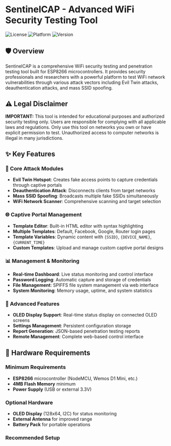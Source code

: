 # SentinelCAP - Advanced WiFi Security Testing Tool

![License](https://img.shields.io/badge/license-MIT-blue.svg)
![Platform](https://img.shields.io/badge/platform-ESP8266-orange.svg)
![Version](https://img.shields.io/badge/version-2.1.0-green.svg)

## 🛡️ Overview

SentinelCAP is a comprehensive WiFi security testing and penetration testing tool built for ESP8266 microcontrollers. It provides security professionals and researchers with a powerful platform to test WiFi network vulnerabilities through various attack vectors including Evil Twin attacks, deauthentication attacks, and mass SSID spoofing.

## ⚠️ Legal Disclaimer

**IMPORTANT:** This tool is intended for educational purposes and authorized security testing only. Users are responsible for complying with all applicable laws and regulations. Only use this tool on networks you own or have explicit permission to test. Unauthorized access to computer networks is illegal in many jurisdictions.

## ✨ Key Features

### 🎯 Core Attack Modules
- **Evil Twin Hotspot**: Creates fake access points to capture credentials through captive portals
- **Deauthentication Attack**: Disconnects clients from target networks
- **Mass SSID Spoofing**: Broadcasts multiple fake SSIDs simultaneously
- **WiFi Network Scanner**: Comprehensive scanning and target selection

### 🌐 Captive Portal Management
- **Template Editor**: Built-in HTML editor with syntax highlighting
- **Multiple Templates**: Default, Facebook, Google, Router login pages
- **Template Variables**: Dynamic content with `{SSID}`, `{DEVICE_NAME}`, `{CURRENT_TIME}`
- **Custom Templates**: Upload and manage custom captive portal designs

### 📊 Management & Monitoring
- **Real-time Dashboard**: Live status monitoring and control interface
- **Password Logging**: Automatic capture and storage of credentials
- **File Management**: SPIFFS file system management via web interface
- **System Monitoring**: Memory usage, uptime, and system statistics

### 🔧 Advanced Features
- **OLED Display Support**: Real-time status display on connected OLED screens
- **Settings Management**: Persistent configuration storage
- **Report Generation**: JSON-based penetration testing reports
- **Remote Management**: Complete web-based control interface

## 🔧 Hardware Requirements

### Minimum Requirements
- **ESP8266** microcontroller (NodeMCU, Wemos D1 Mini, etc.)
- **4MB Flash Memory** minimum
- **Power Supply** (USB or external 3.3V)

### Optional Hardware
- **OLED Display** (128x64, I2C) for status monitoring
- **External Antenna** for improved range
- **Battery Pack** for portable operations

### Recommended Setup
